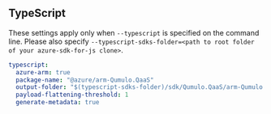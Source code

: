 ## TypeScript

These settings apply only when `--typescript` is specified on the command line.
Please also specify `--typescript-sdks-folder=<path to root folder of your azure-sdk-for-js clone>`.

```yaml $(typescript)
typescript:
  azure-arm: true
  package-name: "@azure/arm-Qumulo.QaaS"
  output-folder: "$(typescript-sdks-folder)/sdk/Qumulo.QaaS/arm-Qumulo.QaaS"
  payload-flattening-threshold: 1
  generate-metadata: true
```
